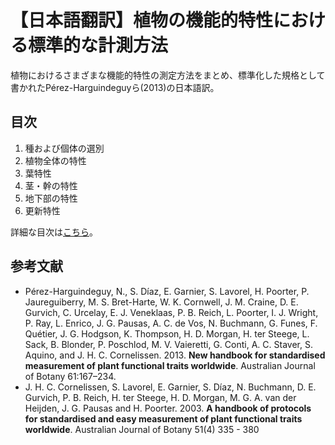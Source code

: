 【日本語翻訳】植物の機能的特性における標準的な計測方法
=====

植物におけるさまざまな機能的特性の測定方法をまとめ、標準化した規格として書かれたPérez-Harguindeguyら(2013)の日本語訳。

## 目次

1. 種および個体の選別
2. 植物全体の特性
3. 葉特性
4. 茎・幹の特性
5. 地下部の特性
6. 更新特性

詳細な目次は[こちら](summary.md)。

## 参考文献

* Pérez-Harguindeguy, N., S. Díaz, E. Garnier, S. Lavorel, H. Poorter, P. Jaureguiberry, M. S. Bret-Harte, W. K. Cornwell, J. M. Craine, D. E. Gurvich, C. Urcelay, E. J. Veneklaas, P. B. Reich, L. Poorter, I. J. Wright, P. Ray, L. Enrico, J. G. Pausas, A. C. de Vos, N. Buchmann, G. Funes, F. Quétier, J. G. Hodgson, K. Thompson, H. D. Morgan, H. ter Steege, L. Sack, B. Blonder, P. Poschlod, M. V. Vaieretti, G. Conti, A. C. Staver, S. Aquino, and J. H. C. Cornelissen. 2013. **New handbook for standardised measurement of plant functional traits worldwide**. Australian Journal of Botany 61:167–234.
* J. H. C. Cornelissen, S. Lavorel, E. Garnier, S. Díaz, N. Buchmann, D. E. Gurvich, P. B. Reich, H. ter Steege, H. D. Morgan, M. G. A. van der Heijden, J. G. Pausas and H. Poorter. 2003. **A handbook of protocols for standardised and easy measurement of plant functional traits worldwide**. Australian Journal of Botany 51(4) 335 - 380

